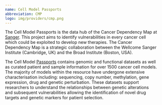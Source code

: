 ```yaml
---
name: Cell Model Passports
abbreviation: CMP
logo: img/providers/cmp.png
---
```


The Cell Model Passports is the data hub of the Cancer Dependency Map at [Sanger](https://depmap.sanger.ac.uk/). This project aims to identify vulnerabilities in every cancer cell which could be exploited to develop new therapies. The Cancer Dependency Map is a strategic collaboration between the Wellcome Sanger Institute (Cambridge, UK) and the Broad Institute (Boston, USA).

The Cell Model [Passports](https://cellmodelpassports.sanger.ac.uk/) contains genomic and functional datasets as well as curated patient and sample information for over 1500 cancer cell models.  The majority of models within the resource have undergone extensive characterisation including: sequencing, copy number, methylation, gene expression, drug and genetic perturbation. These datasets support researchers to understand the relationships between genetic alterations and subsequent vulnerabilities allowing the identification of novel drug targets and genetic markers for patient selection.
